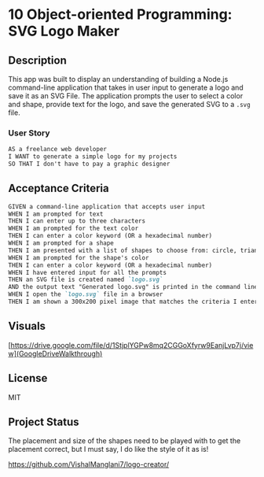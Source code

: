 # 10 Object-oriented Programming: SVG Logo Maker

## Description

This app was built to display an understanding of building a Node.js command-line application that takes in user input to generate a logo and save it as an SVG File. The application prompts the user to select a color and shape, provide text for the logo, and save the generated SVG to a `.svg` file.

### User Story

```md
AS a freelance web developer
I WANT to generate a simple logo for my projects
SO THAT I don't have to pay a graphic designer
```

## Acceptance Criteria

```md
GIVEN a command-line application that accepts user input
WHEN I am prompted for text
THEN I can enter up to three characters
WHEN I am prompted for the text color
THEN I can enter a color keyword (OR a hexadecimal number)
WHEN I am prompted for a shape
THEN I am presented with a list of shapes to choose from: circle, triangle, and square
WHEN I am prompted for the shape's color
THEN I can enter a color keyword (OR a hexadecimal number)
WHEN I have entered input for all the prompts
THEN an SVG file is created named `logo.svg`
AND the output text "Generated logo.svg" is printed in the command line
WHEN I open the `logo.svg` file in a browser
THEN I am shown a 300x200 pixel image that matches the criteria I entered
```

## Visuals

[https://drive.google.com/file/d/1StjplYGPw8mq2CGGoXfyrw9EanjLvp7j/view](GoogleDriveWalkthrough)


## License

MIT

## Project Status

The placement and size of the shapes need to be played with to get the placement correct, but I must say, I do like the style of it as is!

https://github.com/VishalManglani7/logo-creator/
